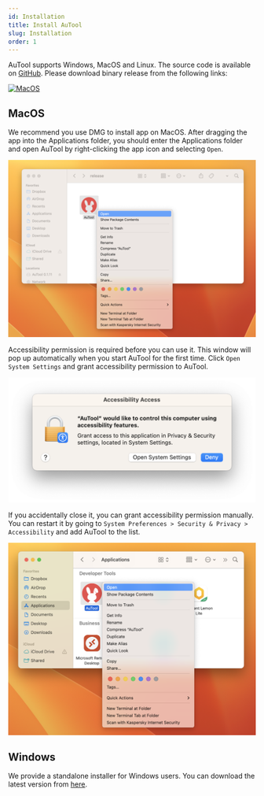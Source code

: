 ```yaml
---
id: Installation
title: Install AuTool
slug: Installation
order: 1
---
```


AuTool supports Windows, MacOS and Linux. The source code is available on [GitHub](https://github.com/danalite/autool/). Please download binary release from the following links:

[![MacOS](https://img.shields.io/badge/download-latest-green?logo=github&style=flat-square)](https://github.com/danalite/autool/releases)

## MacOS

We recommend you use DMG to install app on MacOS. After dragging the app into the Applications folder, you should enter the Applications folder and open AuTool by right-clicking the app icon and selecting `Open`.

<img src="https://raw.githubusercontent.com/danalite/autool-docs/main/images/install-macos-open.png"/>

Accessibility permission is required before you can use it. This window will pop up automatically when you start AuTool for the first time. Click `Open System Settings` and grant accessibility permission to AuTool.

<img src="https://raw.githubusercontent.com/danalite/autool-docs/main/images/install-macos-accessibility.png"/>

If you accidentally close it, you can grant accessibility permission manually. You can restart it by going to `System Preferences > Security & Privacy > Accessibility` and add AuTool to the list.

<img src="https://raw.githubusercontent.com/danalite/autool-docs/main/images/install-macos-accessibility-open.png"/>

## Windows

We provide a standalone installer for Windows users. You can download the latest version from [here](https://aunote.com/download).
